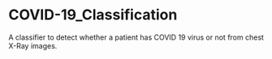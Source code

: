 # COVID-19_Classification
A classifier to detect whether a patient has COVID 19 virus or not from chest X-Ray images.
